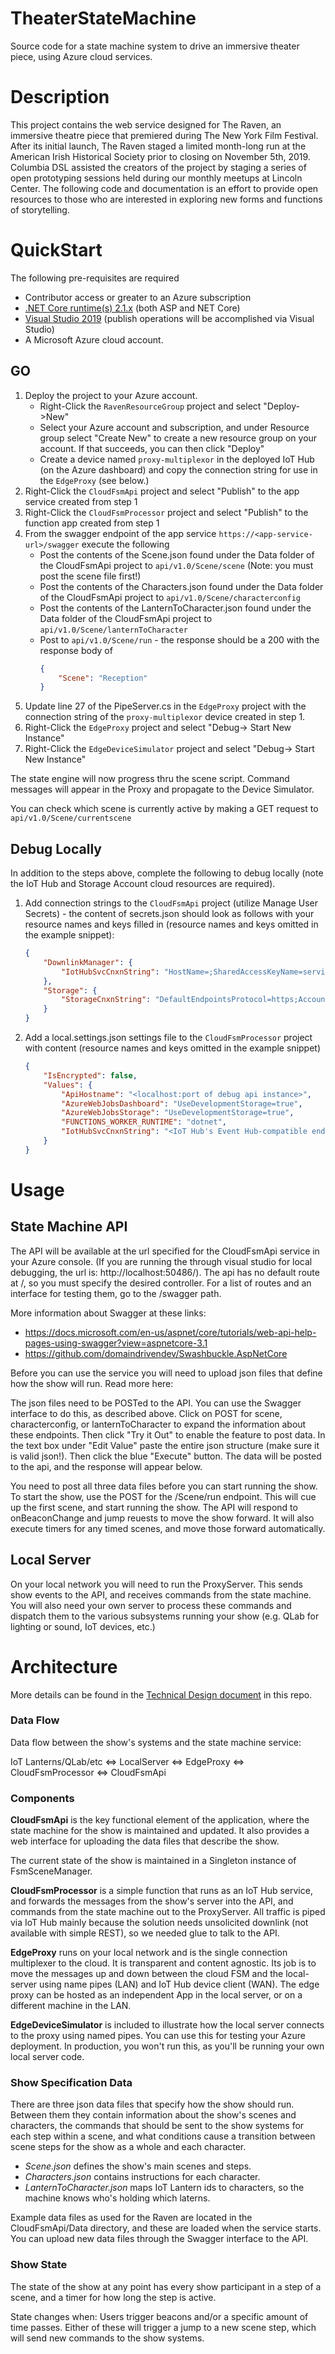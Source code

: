 
# TheaterStateMachine
 Source code for a state machine system to drive an immersive theater piece, using Azure cloud services.

# Description
This project contains the web service designed for The Raven, an immersive theatre piece that premiered during The New York Film Festival. After its initial launch, The Raven staged a limited month-long run at the American Irish Historical Society prior to closing on November 5th, 2019. Columbia DSL assisted the creators of the project by staging a series of open prototyping sessions held during our monthly meetups at Lincoln Center. The following code and documentation is an effort to provide open resources to those who are interested in exploring new forms and functions of storytelling. 

# QuickStart

The following pre-requisites are required

- Contributor access or greater to an Azure subscription
- [.NET Core runtime(s) 2.1.x](https://dotnet.microsoft.com/download/dotnet-core/2.1) (both ASP and NET Core)
- [Visual Studio 2019](https://visualstudio.microsoft.com/vs/) (publish operations will be accomplished via Visual Studio)
- A Microsoft Azure cloud account.

## GO

1. Deploy the project to your Azure account.
    - Right-Click the `RavenResourceGroup` project and select "Deploy->New"
    - Select your Azure account and subscription, and under Resource group select "Create New" to create a new resource group on your account. If that succeeds, you can then click "Deploy"
    - Create a device named `proxy-multiplexor` in the deployed IoT Hub (on the Azure dashboard) and copy the connection string for use in the `EdgeProxy` (see below.)
1. Right-Click  the `CloudFsmApi` project and select "Publish" to the app service created from step 1
1. Right-Click the `CloudFsmProcessor` project and select "Publish" to the function app created from step 1
1. From the swagger endpoint of the app service `https://<app-service-url>/swagger` execute the following
    - Post the contents of the Scene.json found under the Data folder of the CloudFsmApi project to `api/v1.0/Scene/scene`  (Note: you must post the scene file first!)
    - Post the contents of the Characters.json found under the Data folder of the CloudFsmApi project to `api/v1.0/Scene/characterconfig`
    -  Post the contents of the LanternToCharacter.json found under the Data folder of the CloudFsmApi project to `api/v1.0/Scene/lanternToCharacter`
    -  Post to `api/v1.0/Scene/run` - the response should be a 200 with the response body of
        ```json
        {
            "Scene": "Reception"
        }
        ```
1. Update line 27 of the PipeServer.cs in the `EdgeProxy` project with the connection string of the `proxy-multiplexor` device created in step 1.
1. Right-Click the `EdgeProxy` project and select "Debug-> Start New Instance"
1. Right-Click the `EdgeDeviceSimulator` project and select "Debug-> Start New Instance"

The state engine will now progress thru the scene script.  Command messages will appear in the Proxy and propagate to the Device Simulator.

You can check which scene is currently active by making a GET request to `api/v1.0/Scene/currentscene`

## Debug Locally

In addition to the steps above, complete the following to debug locally (note the IoT Hub and Storage Account cloud resources are required).

1. Add connection strings to the `CloudFsmApi` project (utilize Manage User Secrets) - the content of secrets.json should look as follows with your resource names and keys filled in (resource names and keys omitted in the example snippet):

    ```json
    {
        "DownlinkManager": {
            "IotHubSvcCnxnString": "HostName=;SharedAccessKeyName=service;SharedAccessKey=",
        },
        "Storage": {
            "StorageCnxnString": "DefaultEndpointsProtocol=https;AccountName=;AccountKey=;EndpointSuffix=core.windows.net"
        }
    }
    ```

1. Add a local.settings.json settings file to the `CloudFsmProcessor` project with content (resource names and keys omitted in the example snippet)

    ```json
    {
        "IsEncrypted": false,
        "Values": {
            "ApiHostname": "<localhost:port of debug api instance>",
            "AzureWebJobsDashboard": "UseDevelopmentStorage=true",
            "AzureWebJobsStorage": "UseDevelopmentStorage=true",
            "FUNCTIONS_WORKER_RUNTIME": "dotnet",
            "IotHubSvcCnxnString": "<IoT Hub's Event Hub-compatible endpoint"
        }
    }
    ```

# Usage

## State Machine API
The API will be available at the url specified for the CloudFsmApi service in your Azure console. (If you are running the through visual studio for local debugging, the url is: http://localhost:50486/).  The api has no default route at /, so you must specify the desired controller. For a list of routes and an interface for testing them, go to the /swagger path.  

More information about Swagger at these links:
* https://docs.microsoft.com/en-us/aspnet/core/tutorials/web-api-help-pages-using-swagger?view=aspnetcore-3.1
* https://github.com/domaindrivendev/Swashbuckle.AspNetCore

Before you can use the service you will need to upload json files that define how the show will run. Read more here:

The json files need to be POSTed to the API. You can use the Swagger interface to do this, as described above. Click on POST for scene, characterconfig, or lanternToCharacter to expand the information about these endpoints.  Then click "Try it Out" to enable the feature to post data.  In the text box under "Edit Value" paste the entire json structure (make sure it is valid json!).  Then click the blue "Execute" button. The data will be posted to the api, and the response will appear below.

You need to post all three data files before you can start running the show. To start the show, use the POST for the /Scene/run endpoint.  This will cue up the first scene, and start running the show. The API will respond to onBeaconChange and jump reuests to move the show forward.  It will also execute timers for any timed scenes, and move those forward automatically.

## Local Server

On your local network you will need to run the ProxyServer.  This sends show events to the API, and receives commands from the state machine.  You will also need your own server to process these commands and dispatch them to the various subsystems running your show (e.g. QLab for lighting or sound, IoT devices, etc.)


# Architecture

More details can be found in the [Technical Design document](TechnicalDesign.md) in this repo.

### Data Flow

Data flow between the show's systems and the state machine service:

IoT Lanterns/QLab/etc <=> LocalServer <=> EdgeProxy <=> CloudFsmProcessor <=> CloudFsmApi

### Components
__CloudFsmApi__ is the key functional element of the application, where the state machine for the show is maintained and updated.  It also provides a web interface for uploading the data files that describe the show.

The current state of the show is maintained in a Singleton instance of FsmSceneManager.

__CloudFsmProcessor__ is a simple function that runs as an IoT Hub service, and forwards the messages from the show's server into the API, and commands from the state machine out to the ProxyServer. All traffic is piped via IoT Hub mainly because the solution needs unsolicited downlink (not available with simple REST), so we needed glue to talk to the API.

__EdgeProxy__ runs on your local network and is the single connection multiplexer to the cloud. It is transparent and content agnostic.  Its job is to move the messages up and down between the cloud FSM and the local-server using name pipes (LAN) and IoT Hub device client (WAN). The edge proxy can be hosted as an independent App in the local server, or on a different machine in the LAN.

__EdgeDeviceSimulator__ is included to illustrate how the local server connects to the proxy using named pipes. You can use this for testing your Azure deployment. In production, you won't run this, as you'll be running your own local server code.

### Show Specification Data
There are three json data files that specify how the show should run. Between them they contain information about the show's scenes and characters, the commands that should be sent to the show systems for each step within a scene, and what conditions cause a transition between scene steps for the show as a whole and each character.

- *Scene.json* defines the show's main scenes and steps.
- *Characters.json* contains instructions for each character.
- *LanternToCharacter.json* maps IoT Lantern ids to characters, so the machine knows who's holding which laterns.

Example data files as used for the Raven are located in the CloudFsmApi/Data directory, and these are loaded when the service starts. You can upload new data files through the Swagger interface to the API.

### Show State

The state of the show at any point has every show participant in a step of a scene, and a timer for how long the step is active.

State changes when:
Users trigger beacons and/or a specific amount of time passes. Either of these will trigger a jump to a new scene step, which will send new commands to the show systems.


